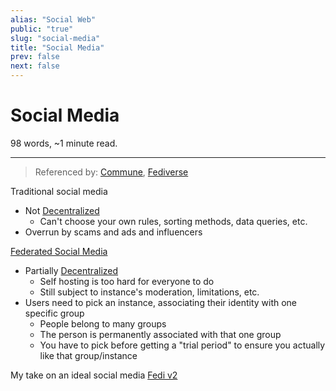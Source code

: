 ```yaml
---
alias: "Social Web"
public: "true"
slug: "social-media"
title: "Social Media"
prev: false
next: false
---
```

<script setup>
import { data } from '../../git.data.ts';
import { useData } from 'vitepress';
const pageData = useData();
</script>
<h1 class="p-name">Social Media</h1>
<p>98 words, ~1 minute read. <span v-html="data[`site/${pageData.page.value.relativePath}`]" /></p>
<hr/>

> Referenced by: [Commune](/garden/commune/index.md), [Fediverse](/garden/fediverse/index.md)

Traditional social media
- Not [Decentralized](/garden/decentralized/index.md)
	- Can't choose your own rules, sorting methods, data queries, etc.
- Overrun by scams and ads and influencers

[Federated Social Media](/garden/fediverse/index.md)
- Partially [Decentralized](/garden/decentralized/index.md)
	- Self hosting is too hard for everyone to do
	- Still subject to instance's moderation, limitations, etc.
- Users need to pick an instance, associating their identity with one specific group
	- People belong to many groups
	- The person is permanently associated with that one group
	- You have to pick before getting a "trial period" to ensure you actually like that group/instance

My take on an ideal social media [Fedi v2](/garden/fedi-v2/index.md)
